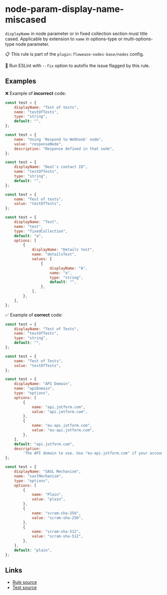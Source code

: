 [//]: # "File generated from a template. Do not edit this file directly."

# node-param-display-name-miscased

`displayName` in node parameter or in fixed collection section must title cased. Applicable by extension to `name` in options-type or multi-options-type node parameter.

📋 This rule is part of the `plugin:flowease-nodes-base/nodes` config.

🔧 Run ESLint with `--fix` option to autofix the issue flagged by this rule.

## Examples

❌ Example of **incorrect** code:

```js
const test = {
	displayName: "Test of tests",
	name: "testOfTests",
	type: "string",
	default: "",
};

const test = {
	name: "Using 'Respond to Webhook' node",
	value: "responseNode",
	description: "Response defined in that node",
};

const test = {
	displayName: "Deal's contact ID",
	name: "testOfTests",
	type: "string",
	default: "",
};

const test = {
	name: "Test of tests",
	value: "testOfTests",
};

const test = {
	displayName: "Test",
	name: "test",
	type: "fixedCollection",
	default: "a",
	options: [
		{
			displayName: "Details test",
			name: "detailsTest",
			values: [
				{
					displayName: "A",
					name: "a",
					type: "string",
					default: "",
				},
			],
		},
	],
};
```

✅ Example of **correct** code:

```js
const test = {
	displayName: "Test of Tests",
	name: "testOfTests",
	type: "string",
	default: "",
};

const test = {
	name: "Test of Tests",
	value: "testOfTests",
};

const test = {
	displayName: "API Domain",
	name: "apiDomain",
	type: "options",
	options: [
		{
			name: "api.jotform.com",
			value: "api.jotform.com",
		},
		{
			name: "eu-api.jotform.com",
			value: "eu-api.jotform.com",
		},
	],
	default: "api.jotform.com",
	description:
		'The API domain to use. Use "eu-api.jotform.com" if your account is in based in Europe.',
};

const test = {
	displayName: "SASL Mechanism",
	name: "saslMechanism",
	type: "options",
	options: [
		{
			name: "Plain",
			value: "plain",
		},
		{
			name: "scram-sha-256",
			value: "scram-sha-256",
		},
		{
			name: "scram-sha-512",
			value: "scram-sha-512",
		},
	],
	default: "plain",
};
```

## Links

- [Rule source](../../lib/rules/node-param-display-name-miscased.ts)
- [Test source](../../tests/node-param-display-name-miscased.test.ts)
